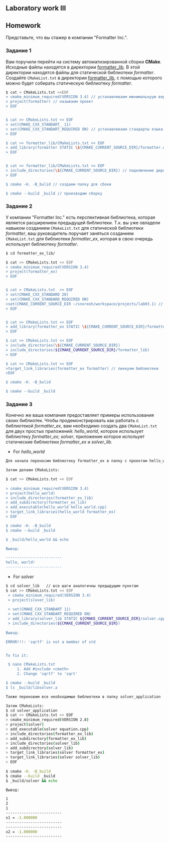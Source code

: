 ## Laboratory work III

## Homework

Представьте, что вы стажер в компании "Formatter Inc.".
### Задание 1
Вам поручили перейти на систему автоматизированной сборки **CMake**.
Исходные файлы находятся в директории [formatter_lib](formatter_lib).
В этой директории находятся файлы для статической библиотеки *formatter*.
Создайте `CMakeList.txt` в директории [formatter_lib](formatter_lib),
с помощью которого можно будет собирать статическую библиотеку *formatter*.
```sh
$ cat > CMakeLists.txt <<EOF
> cmake_minimum_required(VERSION 3.4) // устанавливаем минимальнуую версию cmakе
> project(formatter) // называем проект
> EOF


$ cat >> CMakeLists.txt << EOF
> set(CMAKE_CXX_STANDART_ 11) 
> set(CMAKE_CXX_STANDART_REQUIRED ON) // устанавливаем стандарты языка
> EOF

$ cat >> formatter_lib/CMakeLists.txt << EOF
> add_library(formatter STATIC \${CMAKE_CURRENT_SOURCE_DIR}/formatter.cpp) // сборка статической библиотеки 
> EOF


$ cat >> formatter_lib/CMakeLists.txt << EOF
> include_directories(\${CMAKE_CURRENT_SOURCE_DIR}) // подключение директории с заголовочными файлами
> EOF

$ cmake -H. -B_bulid // создаем папку для сбоки

$ cmake --build _build // производим сборку


```
### Задание 2
У компании "Formatter Inc." есть перспективная библиотека,
которая является расширением предыдущей библиотеки. Т.к. вы уже овладели
навыком созданием `CMakeList.txt` для статической библиотеки *formatter*, ваш 
руководитель поручает заняться созданием `CMakeList.txt` для библиотеки 
*formatter_ex*, которая в свою очередь использует библиотеку *formatter*.

```sh
$ cd formatter_ex_lib/

$ cat >> CMakeLists.txt << EOF
> cmake_minimum_required(VERSION 3.4)
> project(formatter_ex)
> EOF


$ cat > CMakeLists.txt  << EOF
> set(CMAKE_CXX_STANDARD 20)
> set(CMAKE_CXX_STANDARD_REQUIRED ON)
>set(CMAKE_CURRENT_SOURCE_DIR ~/snoreoh/workspace/projects/lab03.1) // меняем переменную CMAKE_CURRENT_SOURCE_DIR
> EOF


$ cat >> CMakeLists.txt << EOF
> add_library(formatter_ex STATIC \${CMAKE_CURRENT_SOURCE_DIR}/formatter_ex_lib/formatter_ex.cpp)
> EOF

$ cat >> CMakeLists.txt << EOF
> include_directories(\${CMAKE_CURRENT_SOURCE_DIR})
> include_directories(${CMAKE_CURRENT_SOURCE_DIR}/formatter_lib)
> EOF

$ cat >> CMakeLists.txt << EOF
>target_link_libraries(formatter_ex formatter) // линкуем библиотеки
>EOF

$ cmake -H. -B_bulid

$ cmake --build _build
```

### Задание 3
Конечно же ваша компания предоставляет примеры использования своих библиотек.
Чтобы продемонстрировать как работать с библиотекой *formatter_ex*,
вам необходимо создать два `CMakeList.txt` для двух простых приложений:
 *hello_world*, которое использует библиотеку *formatter_ex*;
 *solver*, приложение которое испольует статические библиотеки *formatter_ex* и *solver_lib*.
   
* For *hello_world*  
   
```sh 
Для начала переносим библиотеку formatter_ex в папку с проектом hello_world

Затем делаем CMakeLists:

$ cat >> CMakeLists.txt << EOF
 
> cmake_minimum_required(VERSION 3.4)
> project(hello_world)
> include_directories(formatter_ex_lib)
> add_subdirectory(formatter_ex_lib)
> add_executable(hello_world hello_world.cpp)
> target_link_libraries(hello_world formatter_ex)
> EOF

$ cmake -H. -B_build
$ cmake --build _build

$ _build/hello_world && echo

Вывод:

-------------------------
hello, world!
-------------------------
```
* For *solver*

```sh
$ cd solver_lib   // все шаги аналогичны предыдущим пунктам
$ cat >> CMakeLists.txt << EOF
 > cmake_minimum_required(VERSION 3.4)
 > project(slover_lib)
 
 > set(CMAKE_CXX_STANDART 11)
 > set(CMAKE_CXX_STANDART_REQUIRED ON)
 > add_library(solver_lib STATIC ${CMAKE_CURRENT_SOURCE_DIR}/solver.cpp)
 > include_directories(${CMAKE_CURRENT_SOURCE_DIR})
 
Вывод:

ERROR!!!: 'sqrtf' is not a member of std


To fix it:

 $ nano CMakeLists.txt
     1. Add #include <cmath>
     2. Change 'sqrtf' to 'sqrt'

$ cmake --build _build
$ ls _build/libsolver.a

```

```sh
Также переновим все необходимые библиотеки в папку solver_application

Затем CMakeLists:
$ cd solver_application
$ cat >> CMakeLists.txt >> EOF
> cmake_minimum_required(VERSION 2.8)
> project(solver)
> add_executable(solver equation.cpp)
> include_directories(formatter_ex_lib)
> add_subdirectory(formatter_ex_lib)
> include_directories(solver_lib)
> add_subdirectory(solver_lib)
> target_link_libraries(solver formatter_ex)
> target_link_libraries(solver solver_lib)
> EOF
 
$ cmake -H. -B_build
$ cmake --build _build
$ _build/solver && echo

Вывод: 

1
2
1
-------------------------
x1 = -1.000000
-------------------------
-------------------------
x2 = -1.000000
-------------------------


```
